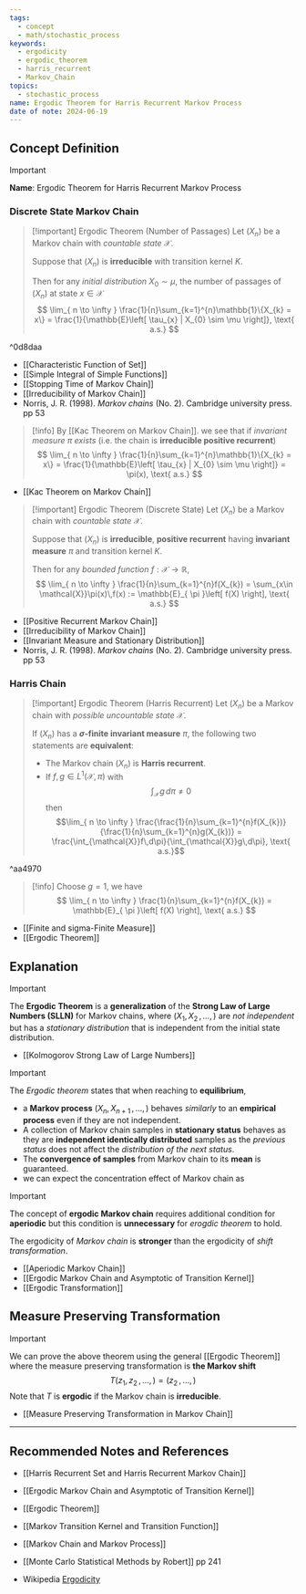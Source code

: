 ```yaml
---
tags:
  - concept
  - math/stochastic_process
keywords:
  - ergodicity
  - ergodic_theorem
  - harris_recurrent
  - Markov_Chain
topics:
  - stochastic_process
name: Ergodic Theorem for Harris Recurrent Markov Process
date of note: 2024-06-19
---
```


## Concept Definition

>[!important]
>**Name**: Ergodic Theorem for Harris Recurrent Markov Process

### Discrete State Markov Chain


>[!important] Ergodic Theorem (Number of Passages)
>Let $(X_{n})$ be a Markov chain with *countable state* $\mathcal{X}$.
>
>Suppose that $(X_{n})$ is **irreducible** with transition kernel $K$.
>
>Then for any *initial distribution* $X_{0} \sim \mu$, the number of passages of $(X_{n})$ at state $x\in \mathcal{X}$ 
>$$
>\lim_{ n \to \infty } \frac{1}{n}\sum_{k=1}^{n}\mathbb{1}\{X_{k} = x\}  =  \frac{1}{\mathbb{E}\left[  \tau_{x} | X_{0} \sim  \mu \right]}, \text{ a.s.}
>$$

^0d8daa

- [[Characteristic Function of Set]]
- [[Simple Integral of Simple Functions]]
- [[Stopping Time of Markov Chain]]
- [[Irreducibility of Markov Chain]]
- Norris, J. R. (1998). _Markov chains_ (No. 2). Cambridge university press. pp 53


>[!info]
>By [[Kac Theorem on Markov Chain]]. we see that if  *invariant measure $\pi$ exists* (i.e. the chain is **irreducible positive recurrent**)
>$$
>\lim_{ n \to \infty } \frac{1}{n}\sum_{k=1}^{n}\mathbb{1}\{X_{k} = x\}  =  \frac{1}{\mathbb{E}\left[  \tau_{x} | X_{0} \sim \mu \right]} = \pi(x), \text{ a.s.}
>$$

- [[Kac Theorem on Markov Chain]]

>[!important] Ergodic Theorem (Discrete State)
>Let $(X_{n})$ be a Markov chain with *countable state* $\mathcal{X}$.
>
>Suppose that $(X_{n})$ is **irreducible**, **positive recurrent** having **invariant measure** $\pi$ and transition kernel $K$.
>
>Then for any *bounded function* $f: \mathcal{X} \to \mathbb{R}$, 
>$$
>\lim_{ n \to \infty } \frac{1}{n}\sum_{k=1}^{n}f(X_{k})  = \sum_{x\in \mathcal{X}}\pi(x)\,f(x) := \mathbb{E}_{ \pi }\left[  f(X) \right], \text{ a.s.}
>$$

- [[Positive Recurrent Markov Chain]]
- [[Irreducibility of Markov Chain]]
- [[Invariant Measure and Stationary Distribution]]
- Norris, J. R. (1998). _Markov chains_ (No. 2). Cambridge university press. pp 53

### Harris Chain

>[!important] Ergodic Theorem (Harris Recurrent)
>Let $(X_{n})$ be a Markov chain with *possible uncountable state* $\mathcal{X}$.
>
>If $(X_{n})$ has a **$\sigma$-finite invariant measure** $\pi$, the following two statements are **equivalent**:
>- The Markov chain $(X_{n})$ is **Harris recurrent**.
>- If $f, g \in L^1(\mathcal{X}, \pi)$ with $$\int_{\mathcal{X}}g\,d\pi \neq 0$$ then $$\lim_{ n \to \infty } \frac{\frac{1}{n}\sum_{k=1}^{n}f(X_{k})}{\frac{1}{n}\sum_{k=1}^{n}g(X_{k})} = \frac{\int_{\mathcal{X}}f\,d\pi}{\int_{\mathcal{X}}g\,d\pi}, \text{ a.s.}$$

^aa4970

>[!info]
>Choose $g = 1$, we have
>$$
>\lim_{ n \to \infty } \frac{1}{n}\sum_{k=1}^{n}f(X_{k})  = \mathbb{E}_{ \pi }\left[  f(X) \right], \text{ a.s.}
>$$

- [[Finite and sigma-Finite Measure]]
- [[Ergodic Theorem]]

## Explanation

>[!important]
>The **Ergodic Theorem** is a **generalization** of the **Strong Law of Large Numbers (SLLN)** for Markov chains, where $(X_{1}, X_{2} \,{,}\ldots{,}\,)$ are *not independent* but has a *stationary distribution* that is independent from the initial state distribution.

- [[Kolmogorov Strong Law of Large Numbers]]

>[!important]
>The *Ergodic theorem* states that when reaching to **equilibrium**, 
>- a **Markov process** $(X_{n}, X_{n+1} \,{,}\ldots{,}\,)$ behaves *similarly* to an **empirical process** even if they are not independent.
>- A collection of Markov chain samples in **stationary status** behaves as they are **independent identically distributed** samples as the *previous status* does not affect the *distribution of the next status*.
>- The **convergence of samples** from Markov chain to its **mean** is guaranteed.
>- we can expect the concentration effect of Markov chain as  


>[!important]
>The concept of **ergodic Markov chain** requires additional condition for **aperiodic** but this condition is **unnecessary** for *erogdic theorem* to hold.  
>
>The ergodicity of *Markov chain* is **stronger** than the ergodicity of *shift transformation*. 

- [[Aperiodic Markov Chain]]
- [[Ergodic Markov Chain and Asymptotic of Transition Kernel]]
- [[Ergodic Transformation]]

## Measure Preserving Transformation

>[!important]
>We can prove the above theorem using the general [[Ergodic Theorem]] where the measure preserving transformation is **the Markov shift**
>$$
>T(z_{1}, z_{2} \,{,}\ldots{,}\,) = (z_{2} \,{,}\ldots{,}\,)
>$$ 
>Note that $T$ is **ergodic** if the Markov chain is **irreducible**.

- [[Measure Preserving Transformation in Markov Chain]]




-----------
##  Recommended Notes and References

- [[Harris Recurrent Set and Harris Recurrent Markov Chain]]
- [[Ergodic Markov Chain and Asymptotic of Transition Kernel]]

- [[Ergodic Theorem]]

- [[Markov Transition Kernel and Transition Function]]
- [[Markov Chain and Markov Process]]


- [[Monte Carlo Statistical Methods by Robert]] pp 241
- Wikipedia [Ergodicity](https://en.wikipedia.org/wiki/Ergodicity)
